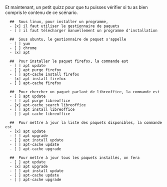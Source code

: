 Et maintenant, un petit quizz pour que tu puisses vérifier si tu as bien compris le contenu de ce scénario.


```{quizdown} 
  ##  Sous linux, pour installer un programme, 
  - [x] il faut utiliser le gestionnaire de paquets
  - [ ] il faut télécharger manuellement un programme d'installation
```

```{quizdown} 
  ##  Sous ubuntu, le gestionnaire de paquet s'appelle 
  - [ ] yum
  - [ ] chrome
  - [x] apt
```
```{quizdown} 
  ##  Pour installer le paquet firefox, la commande est 
  - [ ] apt update
  - [ ] apt purge firefox
  - [ ] apt-cache install firefox
  - [x] apt install firefox
  - [ ] apt-cache firefox
```

```{quizdown} 
  ##  Pour chercher un paquet parlant de libreoffice, la commande est 
  - [ ] apt update
  - [ ] apt purge libreoffice
  - [x] apt-cache search libreoffice
  - [ ] apt install libreoffice
  - [ ] apt-cache libreoffice
```

```{quizdown} 
  ##  Pour mettre à jour la liste des paquets disponibles, la commande est 
  - [x] apt update
  - [ ] apt upgrade
  - [ ] apt install update
  - [ ] apt-cache update
  - [ ] apt-cache upgrade
```

```{quizdown} 
  ##  Pour mettre à jour tous les paquets installés, on fera 
  - [ ] apt update
  - [x] apt upgrade
  - [ ] apt install update
  - [ ] apt-cache update
  - [ ] apt-cache upgrade
